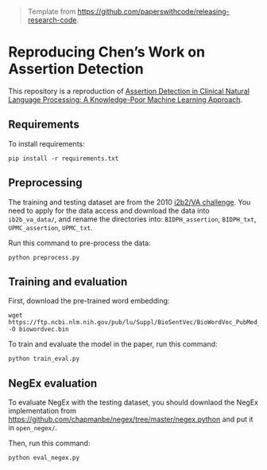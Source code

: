 > Template from https://github.com/paperswithcode/releasing-research-code.

# Reproducing Chen’s Work on Assertion Detection 

This repository is a reproduction of [Assertion Detection in Clinical Natural Language Processing: A Knowledge-Poor Machine Learning Approach](https://ieeexplore.ieee.org/document/8710921/).

## Requirements

To install requirements:

```setup
pip install -r requirements.txt
```

## Preprocessing

The training and testing dataset are from the 2010 [i2b2/VA challenge](https://www.i2b2.org/NLP/DataSets/Main.php). You need to apply for the data access and download the data into `ib2b_va_data/`, and rename the directories into: `BIDPH_assertion`, `BIDPH_txt`, `UPMC_assertion`, `UPMC_txt`. 

Run this command to pre-process the data: 
```preprocess
python preprocess.py
```

## Training and evaluation

First, download the pre-trained word embedding:

```load_embedding
wget https://ftp.ncbi.nlm.nih.gov/pub/lu/Suppl/BioSentVec/BioWordVec_PubMed_MIMICIII_d200.vec.bin -O biowordvec.bin
```

To train and evaluate the model in the paper, run this command:

```train_eval
python train_eval.py
```

## NegEx evaluation

To evaluate NegEx with the testing dataset, you should downlaod the NegEx implementation from  https://github.com/chapmanbe/negex/tree/master/negex.python and put it in `open_negex/`.

Then, run this command:

```evaluate_negex
python eval_negex.py
```
